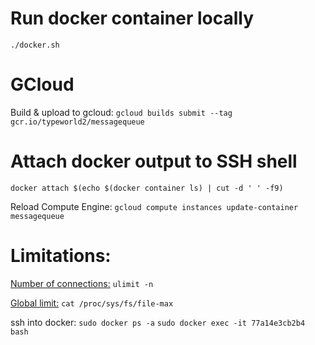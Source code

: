 # Run docker container locally

`./docker.sh`

# GCloud

Build & upload to gcloud: `gcloud builds submit --tag gcr.io/typeworld2/messagequeue`

# Attach docker output to SSH shell

`docker attach $(echo $(docker container ls) | cut -d ' ' -f9)`

Reload Compute Engine: `gcloud compute instances update-container messagequeue`

# Limitations:

[Number of connections:](https://stackoverflow.com/a/31303917) `ulimit -n` 

[Global limit:](https://askubuntu.com/questions/26985/what-is-a-safe-ulimit-ceiling/27268#27268) `cat /proc/sys/fs/file-max` 

ssh into docker:
`sudo docker ps -a`
`sudo docker exec -it 77a14e3cb2b4 bash`

